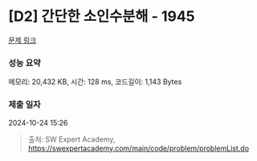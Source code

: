 # [D2] 간단한 소인수분해 - 1945 

[문제 링크](https://swexpertacademy.com/main/code/problem/problemDetail.do?contestProbId=AV5Pl0Q6ANQDFAUq) 

### 성능 요약

메모리: 20,432 KB, 시간: 128 ms, 코드길이: 1,143 Bytes

### 제출 일자

2024-10-24 15:26



> 출처: SW Expert Academy, https://swexpertacademy.com/main/code/problem/problemList.do
